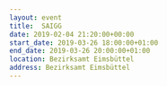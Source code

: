 ```yaml
---
layout: event
title:  SAIGG
date: 2019-02-04 21:20:00+00:00
start_date: 2019-03-26 18:00:00+01:00
end_date: 2019-03-26 20:00:00+01:00
location: Bezirksamt Eimsbüttel
address: Bezirksamt Eimsbüttel
---
```

